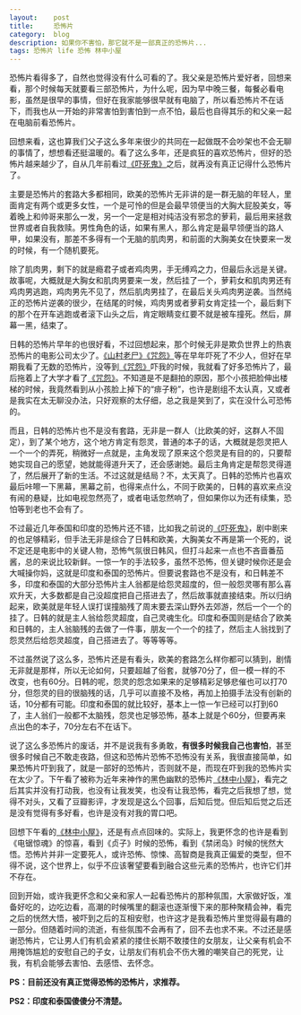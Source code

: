 ```yaml
---
layout:    post
title:     恐怖片
category:  blog
description: 如果你不害怕，那它就不是一部真正的恐怖片...
tags: 恐怖片 life 恐怖 林中小屋
---
```

恐怖片看得多了，自然也觉得没有什么可看的了。我父亲是恐怖片爱好者，回想来看，那个时候每天就要看三部恐怖片，为什么呢，因为早中晚三餐，每餐必看电影，虽然是很早的事情，但好在我家能够很早就有电脑了，所以看恐怖片不在话下，而我也从一开始的非常害怕到害怕到一点不怕，最后也自得其乐的和父亲一起在电脑前看恐怖片。

回想来看，这也算我们父子这么多年来很少的共同在一起做既不会吵架也不会无聊的事情了，想想看还挺温暖的。看了这么多年，还是疯狂的喜欢恐怖片，但好的恐怖片越来越少了，自从几年前看过[《吓死鬼》](http://movie.douban.com/subject/2030563/)之后，就再没有真正记得什么恐怖片了。

主要是恐怖片的套路大多都相同，欧美的恐怖片无非讲的是一群无脑的年轻人，里面肯定有两个或更多女性，一个是可怜的但是会最早领便当的大胸大屁股美女，等着晚上和帅哥来那么一发，另一个一定是相对纯洁没有邪念的萝莉，最后用来拯救世界或者自我救赎。男性角色的话，如果有黑人，那么肯定是最早领便当的路人甲，如果没有，那差不多得有一个无脑的肌肉男，和前面的大胸美女在快要来一发的时候，有一个随机要死。

除了肌肉男，剩下的就是瘾君子或者鸡肉男，手无缚鸡之力，但最后永远是关键。故事呢，大概就是大胸女和肌肉男要来一发，然后挂了一个，萝莉女和肌肉男还有鸡肉男逃跑，鸡肉男先不见了，然后肌肉男挂了，在最后关头鸡肉男逆袭。当然纯正的恐怖片逆袭的很少，在结尾的时候，鸡肉男或者萝莉女肯定挂一个，最后剩下的那个在开车逃跑或者滚下山头之后，肯定眼睛变红要不就是被车撞死。然后，屏幕一黑，结束了。

日韩的恐怖片早年的也很好看，不过回想起来，那个时候无非是欺负世界上的热衷恐怖片的电影公司太少了。[《山村老尸》](http://movie.douban.com/subject/1305114/)[《咒怨》](http://movie.douban.com/subject/1306808/)等在早年吓死了不少人，但好在早期我看了无数的恐怖片，没等到[《咒怨》](http://movie.douban.com/subject/1306808/)吓我的时候，我就看了好多恐怖片了，最后拖着上了大学才看了[《咒怨》](http://movie.douban.com/subject/1306808/)。不知道是不是翻拍的原因，那个小孩把脸伸出楼梯的时候，我竟然看到从小孩脸上掉下的“痱子粉”，也许是剧组不太认真，又或者是我实在太无聊没办法，只好观察的太仔细，总之我是笑到了，实在没什么可恐怖的。

而且，日韩的恐怖片也不是没有套路，无非是一群人（比欧美的好，这群人不固定），到了某个地方，这个地方肯定有怨灵，普通的本子的话，大概就是怨灵把人一个一个的弄死，稍微好一点就是，主角发现了原来这个怨灵是有目的的，只要帮她实现自己的愿望，她就能得道升天了，还会感谢她。最后主角肯定是帮怨灵得道了，然后展开了新的生活。不过这就是结局？不，太天真了。日韩的恐怖片也喜欢最后咔嚓一下黑幕，黑幕之前，也得来点什么，不同于欧美的，日韩的喜欢来点没有闹的悬疑，比如电视忽然亮了，或者电话忽然响了，但如果你以为还有续集，恐怕等到老也不会有了。

不过最近几年泰国和印度的恐怖片还不错，比如我之前说的[《吓死鬼》](http://movie.douban.com/subject/2030563/)，剧中剧来的也足够精彩，但手法无非是综合了日韩和欧美，大胸美女不再是第一个死的，说不定还是电影中的关键人物，恐怖气氛很日韩风，但打斗起来一点也不吝啬番茄酱，总的来说比较新鲜。一惊一乍的手法较多，虽然不恐怖，但关键时候你还是会大喊操你妈，这就是印度和泰国的恐怖片。但要说套路也不是没有，和日韩差不多，印度和泰国的大部分恐怖片主人翁都是给怨灵超度的，但一般怨灵哪有那么喜欢升天，大多数都是自己没超度把自己搭进去了，然后故事就直接结束。所以归纳起来，欧美就是年轻人误打误撞脑残了周末要去深山野外去郊游，然后一个一个的挂了。日韩的就是主人翁给怨灵超度，自己灵魂生化。印度和泰国则是结合了欧美和日韩的，主人翁脑残的去做了一件事，朋友一个一个的挂了，然后主人翁找到了怨灵然后给怨灵超度，自己搭进去了。等等等等。

不过虽然说了这么多，恐怖片还是有看头，欧美的套路怎么样你都可以猜到，剧情无非就是那样，所以无论如何，只要超越了俗套，就够70分了，但一模一样的不改变，也有60分。日韩的呢，怨灵的怨念如果来的足够精彩足够悲催也可以打70分，但怨灵的目的很脑残的话，几乎可以直接不及格，再加上拍摄手法没有创新的话，10分都有可能。印度和泰国的就比较好，基本上一惊一乍已经可以打到60了，主人翁们一般都不太脑残，怨灵也足够恐怖，基本上就是个60分，但要再来点出色的本子，70分左右不在话下。

说了这么多恐怖片的废话，并不是说我有多勇敢，**有很多时候我自己也害怕**，甚至很多时候自己不敢走夜路，但这和恐怖片恐怖不恐怖没有关系，我很直接简单，如果恐怖片吓到我了，就是一部好的恐怖片，否则就不是，而现在吓到我的恐怖片实在太少了。下午看了被称为近年来神作的黑色幽默的恐怖片[《林中小屋》](http://movie.douban.com/subject/3143676/)，看完之后其实并没有打动我，也没有让我发笑，也没有让我恐怖，看完之后我想了想，觉得不对头，又看了豆瓣影评，才发现是这么个回事，后知后觉。但后知后觉之后还是没有觉得有多好看，也许是没有对我的胃口吧。

回想下午看的[《林中小屋》](http://movie.douban.com/subject/3143676/)，还是有点点回味的。实际上，我更怀念的也许是看到《电锯惊魂》的惊喜，看到《贞子》时候的恐怖，看到《禁闭岛》时候的恍然大悟。恐怖片并非一定要死人，或许恐怖、惊悚、高智商是我真正偏爱的类型，但不得不说，这个世界上，似乎不应该奢望要看到融合这些元素的恐怖片，也许它们并不存在。

回到开始，或许我更怀念和父亲和家人一起看恐怖片的那种氛围，大家做好饭，准备好吃的，边吃边看，高潮的时候嘴里的翻滚也逐渐慢下来的那种聚精会神，看完之后的恍然大悟，被吓到之后的互相安慰，也许这才是我看恐怖片里觉得最有趣的一部分。但随着时间的流逝，有些氛围不会再有了，回不去也求不来。不过还是感谢恐怖片，它让男人们有机会紧紧的搂住长期不敢搂住的女朋友，让父亲有机会不用掩饰尴尬的安慰自己的子女，让朋友们有机会不伤大雅的嘲笑自己的死党，让我，有机会能够去害怕、去感悟、去怀念。

**PS：目前还没有真正觉得恐怖的恐怖片，求推荐。**

**PS2：印度和泰国傻傻分不清楚。**
